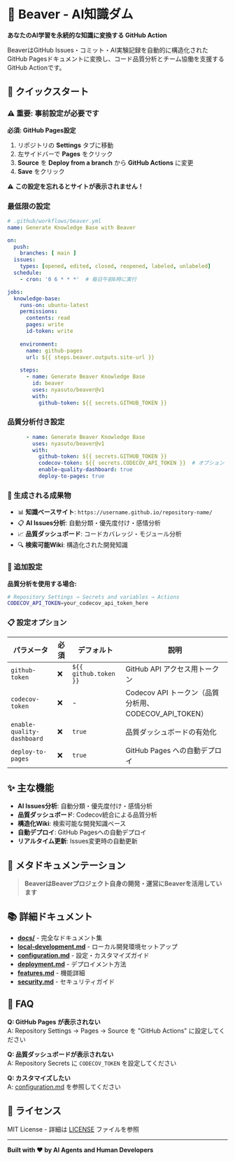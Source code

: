 # 🦫 Beaver - AI知識ダム

**あなたのAI学習を永続的な知識に変換する GitHub Action**

BeaverはGitHub Issues・コミット・AI実験記録を自動的に構造化されたGitHub Pagesドキュメントに変換し、コード品質分析とチーム協働を支援するGitHub Actionです。

## 🚀 クイックスタート

### ⚠️ 重要: 事前設定が必要です

**必須: GitHub Pages設定**
1. リポジトリの **Settings** タブに移動
2. 左サイドバーで **Pages** をクリック
3. **Source** を **Deploy from a branch** から **GitHub Actions** に変更
4. **Save** をクリック

⚠️ **この設定を忘れるとサイトが表示されません！**

### 最低限の設定

```yaml
# .github/workflows/beaver.yml
name: Generate Knowledge Base with Beaver

on:
  push:
    branches: [ main ]
  issues:
    types: [opened, edited, closed, reopened, labeled, unlabeled]
  schedule:
    - cron: '0 6 * * *'  # 毎日午前6時に実行

jobs:
  knowledge-base:
    runs-on: ubuntu-latest
    permissions:
      contents: read
      pages: write
      id-token: write
    
    environment:
      name: github-pages
      url: ${{ steps.beaver.outputs.site-url }}
    
    steps:
      - name: Generate Beaver Knowledge Base
        id: beaver
        uses: nyasuto/beaver@v1
        with:
          github-token: ${{ secrets.GITHUB_TOKEN }}
```

### 品質分析付き設定

```yaml
      - name: Generate Beaver Knowledge Base
        uses: nyasuto/beaver@v1
        with:
          github-token: ${{ secrets.GITHUB_TOKEN }}
          codecov-token: ${{ secrets.CODECOV_API_TOKEN }}  # オプション
          enable-quality-dashboard: true
          deploy-to-pages: true
```

### 🎯 生成される成果物

- 📊 **知識ベースサイト**: `https://username.github.io/repository-name/`
- 📋 **AI Issues分析**: 自動分類・優先度付け・感情分析
- 📈 **品質ダッシュボード**: コードカバレッジ・モジュール分析
- 🔍 **検索可能Wiki**: 構造化された開発知識

### 🔧 追加設定

**品質分析を使用する場合:**
```bash
# Repository Settings → Secrets and variables → Actions
CODECOV_API_TOKEN=your_codecov_api_token_here
```

### 📋 設定オプション

| パラメータ | 必須 | デフォルト | 説明 |
|-----------|------|-----------|------|
| `github-token` | ❌ | `${{ github.token }}` | GitHub API アクセス用トークン |
| `codecov-token` | ❌ | - | Codecov API トークン（品質分析用、CODECOV_API_TOKEN） |
| `enable-quality-dashboard` | ❌ | `true` | 品質ダッシュボードの有効化 |
| `deploy-to-pages` | ❌ | `true` | GitHub Pages への自動デプロイ |

## ✨ 主な機能

- **AI Issues分析**: 自動分類・優先度付け・感情分析
- **品質ダッシュボード**: Codecov統合による品質分析
- **構造化Wiki**: 検索可能な開発知識ベース
- **自動デプロイ**: GitHub Pagesへの自動デプロイ
- **リアルタイム更新**: Issues変更時の自動更新

## 🤖 メタドキュメンテーション

> **BeaverはBeaverプロジェクト自身の開発・運営にBeaverを活用しています**

## 📚 詳細ドキュメント

- **[docs/](./docs/)** - 完全なドキュメント集
- **[local-development.md](./docs/local-development.md)** - ローカル開発環境セットアップ
- **[configuration.md](./docs/configuration.md)** - 設定・カスタマイズガイド
- **[deployment.md](./docs/deployment.md)** - デプロイメント方法
- **[features.md](./docs/features.md)** - 機能詳細
- **[security.md](./docs/security.md)** - セキュリティガイド

## 💬 FAQ

**Q: GitHub Pages が表示されない**  
A: Repository Settings → Pages → Source を "GitHub Actions" に設定してください

**Q: 品質ダッシュボードが表示されない**  
A: Repository Secrets に `CODECOV_TOKEN` を設定してください

**Q: カスタマイズしたい**  
A: [configuration.md](./docs/configuration.md) を参照してください

## 📄 ライセンス

MIT License - 詳細は [LICENSE](LICENSE) ファイルを参照

---

**Built with ❤️ by AI Agents and Human Developers**